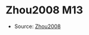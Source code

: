 <a name="material" />

# Zhou2008 M13
<script type="application/ld+json">
  {
    "@context": "https://schema.org/",
    "@type": "ChemicalSubstance",
    "http://purl.org/dc/terms/conformsTo":
      {
        "@type": "CreativeWork",
        "@id": "https://bioschemas.org/profiles/ChemicalSubstance/0.4-RELEASE/"
      },
    "@id": "https://egonw.github.io/nanowiki/nanowiki225.html#material",
    "name": "Zhou2008 M13",
    "sameAs": "http://127.0.0.1/mediawiki/index.php/Special:URIResolver/Zhou2008_M13"
  }
</script>


* Source: [Zhou2008](Zhou2008.md)
